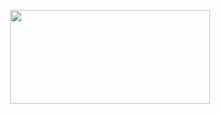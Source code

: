 <p align="center">
  <img width="320" height="150" src="https://user-images.githubusercontent.com/68905209/95508542-17e6ee80-09ab-11eb-9494-5b56372a14b9.png">
</p>
